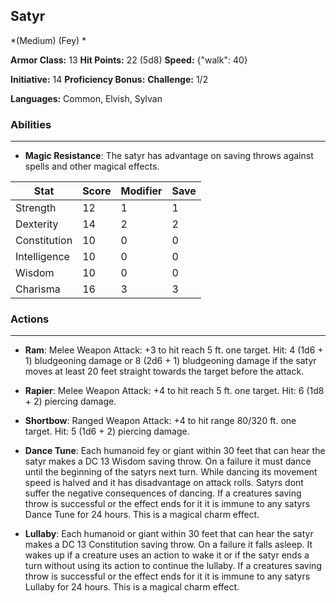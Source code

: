 ## Satyr
*(Medium) (Fey) *

**Armor Class:** 13
**Hit Points:** 22 (5d8)
**Speed:** {"walk": 40}

**Initiative:** 14
**Proficiency Bonus:**
**Challenge:** 1/2

**Languages:** Common, Elvish, Sylvan

### Abilities
 --- 
- **Magic Resistance**: The satyr has advantage on saving throws against spells and other magical effects.



| Stat | Score | Modifier | Save |
| ---- | ---- | ---- | ---- |
| Strength | 12 | 1 | 1 |
| Dexterity | 14 | 2 | 2 |
| Constitution | 10 | 0 | 0 |
| Intelligence | 10 | 0 | 0 |
| Wisdom | 10 | 0 | 0 |
| Charisma | 16 | 3 | 3 |

### Actions
 --- 
- **Ram**: Melee Weapon Attack: +3 to hit  reach 5 ft.  one target. Hit: 4 (1d6 + 1) bludgeoning damage  or 8 (2d6 + 1) bludgeoning damage if the satyr moves at least 20 feet straight towards the target before the attack.

- **Rapier**: Melee Weapon Attack: +4 to hit  reach 5 ft.  one target. Hit: 6 (1d8 + 2) piercing damage.

- **Shortbow**: Ranged Weapon Attack: +4 to hit  range 80/320 ft.  one target. Hit: 5 (1d6 + 2) piercing damage.

- **Dance Tune**: Each humanoid  fey  or giant within 30 feet that can hear the satyr makes a DC 13 Wisdom saving throw. On a failure  it must dance until the beginning of the satyrs next turn. While dancing  its movement speed is halved  and it has disadvantage on attack rolls. Satyrs dont suffer the negative consequences of dancing. If a creatures saving throw is successful or the effect ends for it  it is immune to any satyrs Dance Tune for 24 hours. This is a magical charm effect.

- **Lullaby**: Each humanoid or giant within 30 feet that can hear the satyr makes a DC 13 Constitution saving throw. On a failure  it falls asleep. It wakes up if a creature uses an action to wake it or if the satyr ends a turn without using its action to continue the lullaby. If a creatures saving throw is successful or the effect ends for it  it is immune to any satyrs Lullaby for 24 hours. This is a magical charm effect.

